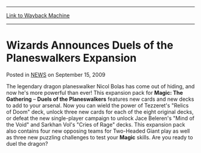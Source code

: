 
---
[Link to Wayback Machine](https://web.archive.org/web/20211028021331/https://magic.wizards.com/en/articles/archive/wizards-announces-duels-planeswalkers-expansion-2014-02-13)

[_metadata_:description]:- "The legendary dragon planeswalker Nicol Bolas has come out of hiding, and now he's more powerful than ever! This expansion pack for Magic: The Gathering – Duels of the Planeswalkers features new cards and new decks to add to your arsenal. Now you can wield the power of Tezzeret's `Relics of Doom` deck, unlock three new cards for each of the eight original decks, or defeat the"
[_metadata_:generator]:- "Drupal 7 (http://drupal.org)"
[_metadata_:node]:- "154526"
[_metadata_:path_date]:- "2014-02-13"
[_metadata_:publish_date]:- "2009-09-15"
[_metadata_:source]:- "div-main-content"
[_metadata_:title]:- "Wizards Announces Duels of the Planeswalkers Expansion"
[_metadata_:wayback_capture_timestamp]:- "2021-10-28 02:13:31"
[_metadata_:wayback_raw_url]:- "https://web.archive.org/web/20211028021331id_/https://magic.wizards.com/en/articles/archive/wizards-announces-duels-planeswalkers-expansion-2014-02-13"
[_metadata_:wayback_url]:- "https://magic.wizards.com/en/articles/archive/wizards-announces-duels-planeswalkers-expansion-2014-02-13"
---


Wizards Announces Duels of the Planeswalkers Expansion
======================================================



 Posted in [NEWS](/en/articles)
 on September 15, 2009 










The legendary dragon planeswalker Nicol Bolas has come out of hiding, and now he's more powerful than ever! This expansion pack for **Magic: The Gathering** – **Duels of the Planeswalkers** features new cards and new decks to add to your arsenal. Now you can wield the power of Tezzeret's "Relics of Doom" deck, unlock three new cards for each of the eight original decks, or defeat the new single-player campaign to unlock Jace Beleren's "Mind of the Void" and Sarkhan Vol's "Cries of Rage" decks. This expansion pack also contains four new opposing teams for Two-Headed Giant play as well as three new puzzling challenges to test your **Magic** skills. Are you ready to duel the dragon?







